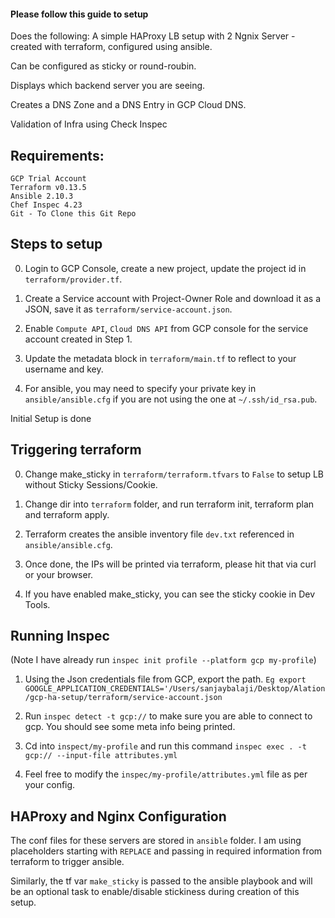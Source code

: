 #### Please follow this guide to setup
Does the following:
A simple HAProxy LB setup with 2 Ngnix Server - created with terraform, configured using ansible.

Can be configured as sticky or round-roubin.

Displays which backend server you are seeing.

Creates a DNS Zone and a DNS Entry in GCP Cloud DNS.

Validation of Infra using Check Inspec

## Requirements:
    GCP Trial Account
    Terraform v0.13.5
    Ansible 2.10.3
    Chef Inspec 4.23
    Git - To Clone this Git Repo

## Steps to setup
0. Login to GCP Console, create a new project, update the project id in `terraform/provider.tf`.

1. Create a Service account with Project-Owner Role and download it as a JSON, save it as `terraform/service-account.json`.

2. Enable `Compute API`, `Cloud DNS API` from GCP console for the service account created in Step 1.

3. Update the metadata block in `terraform/main.tf` to reflect to your username and key.

4. For ansible, you may need to specify your private key in `ansible/ansible.cfg` if you are not using the one at `~/.ssh/id_rsa.pub`.

Initial Setup is done

## Triggering terraform

0. Change make_sticky in `terraform/terraform.tfvars` to `False` to setup LB without Sticky Sessions/Cookie.

1. Change dir into `terraform` folder, and run terraform init, terraform plan and terraform apply.

2. Terraform creates the ansible inventory file `dev.txt` referenced in `ansible/ansible.cfg`.

3. Once done, the IPs will be printed via terraform, please hit that via curl or your browser.

4. If you have enabled make_sticky, you can see the sticky cookie in Dev Tools.

## Running Inspec

(Note I have already run `inspec init profile --platform gcp my-profile`)

1. Using the Json credentials file from GCP, export the path.
`Eg export GOOGLE_APPLICATION_CREDENTIALS='/Users/sanjaybalaji/Desktop/Alation/gcp-ha-setup/terraform/service-account.json`

2. Run `inspec detect -t gcp://` to make sure you are able to connect to gcp.
You should see some meta info being printed.

3. Cd into `inspect/my-profile` and run this command `inspec exec . -t gcp:// --input-file attributes.yml`

4. Feel free to modify the `inspec/my-profile/attributes.yml` file as per your config.


## HAProxy and Nginx Configuration

The conf files for these servers are stored in `ansible` folder.
I am using placeholders starting with `REPLACE` and passing in required information from terraform to trigger ansible.

Similarly, the tf var `make_sticky` is passed to the ansible playbook and will be an optional task to enable/disable stickiness during creation of this setup.